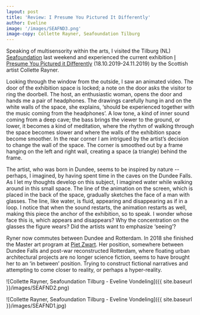 ```yaml
---
layout: post
title: 'Review: I Presume You Pictured It Differently'
author: Eveline
image: '/images/SEAFND3.png'
image-copy: Collette Rayner, Seafoundation Tilburg
---
```


Speaking of multisensority within the arts, I visited the Tilburg (NL) [Seafoundation](https://www.seafoundation.eu) last weekend and experienced the current exhibition [I Presume You Pictured it Differently](https://www.seafoundation.eu/collette_rayner_exhibition/) (18.10.2019-24.11.2019) by the Scottish artist Collette Rayner. 

Looking through the window from the outside, I saw an animated video. The door of the exhibition space is locked; a note on the door asks the visitor to ring the doorbell. The host, an enthusiastic woman, opens the door and hands me a pair of headphones. The drawings carefully hung in and on the white walls of the space, she explains, ‘should be experienced together with the music coming from the headphones’. A low tone, a kind of inner sound coming from a deep cave; the bass brings the viewer to the ground, or lower, it becomes a kind of meditation, where the rhythm of walking through the space becomes slower and where the walls of the exhibition space become smoother. In the rear corner I am intrigued by the artist’s decision to change the wall of the space. The corner is smoothed out by a frame hanging on the left and right wall, creating a space (a triangle) behind the frame. 

The artist, who was born in Dundee, seems to be inspired by nature -- perhaps, I imagined, by having spent time in the caves on the Dundee Falls. As I let my thoughts develop on this subject, I imagined water while walking around in this small space. The line of the animation on the screen, which is placed in the back of the space, gradually sketches the face of a man with glasses. The line, like water, is fluid, appearing and disappearing as if in a loop. I notice that when the sound restarts, the animation restarts as well, making this piece the anchor of the exhibition, so to speak. I wonder whose face this is, which appears and disappears? Why the concentration on the glasses the figure wears? Did the artists want to emphasize ‘seeing’?

Ryner now commutes between Dundee and Rotterdam. In 2018 she finished the Master art program at [Piet Zwart](http://www.pzwart.nl). Her position, somewhere between Dundee Falls and post-war reconstructed Rotterdam, where floating urban architectural projects are no longer science fiction, seems to have brought her to an ‘in between’ position. Trying to construct fictional narratives and attempting to come closer to reality, or perhaps a hyper-reality. 

![Collette Rayner, Seafoundation Tilburg - Eveline Vondeling]({{ site.baseurl }}/images/SEAFND2.png)

![Collette Rayner, Seafoundation Tilburg - Eveline Vondeling]({{ site.baseurl }}/images/SEAFND1.jpg)
